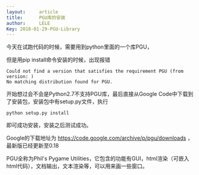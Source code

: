 ```yaml
---
layout:     article
title:      PGU库的安装
author:     LELE
Key: 2018-01-29-PGU-Library
---
```


今天在试跑代码的时候，需要用到python里面的一个库PGU，

<!--more-->

但是用pip install命令安装的时候，出现报错

    Could not find a version that satisfies the requirement PGU (from version: )
    No matching distribution found for PGU.

开始想过会不会是Python2.7不支持PGU库，最后直接从Google Code中下载到了安装包，安装包中有setup.py文件，执行

```
python setup.py install
```

即可成功安装，安装之后测试成功。

Google的下载地址为 https://code.google.com/archive/p/pgu/downloads ，最新版已经更新至0.18

PGU全称为Phil's Pygame Utilities，它包含的功能有GUI，html渲染（可嵌入html代码），文档输出，文本渲染等，可以用来画一些窗口。
